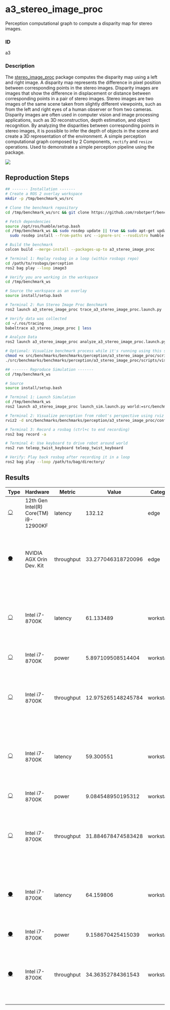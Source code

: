 # a3_stereo_image_proc

Perception computational graph to compute a disparity map for stereo images.

### ID
a3

### Description
The [stereo_image_proc](https://github.com/ros-perception/image_pipeline/tree/humble/stereo_image_proc) package computes the disparity map using a left and right image. A disparity map represents the difference in pixel position between corresponding points in the stereo images. Disparity images are images that show the difference in displacement or distance between corresponding points in a pair of stereo images. Stereo images are two images of the same scene taken from slightly different viewpoints, such as from the left and right eyes of a human observer or from two cameras. Disparity images are often used in computer vision and image processing applications, such as 3D reconstruction, depth estimation, and object recognition. By analyzing the disparities between corresponding points in stereo images, it is possible to infer the depth of objects in the scene and create a 3D representation of the environment.
A simple perception computational graph composed by 2 Components, `rectify` and `resize` operations. Used to demonstrate a simple perception pipeline using the  package.


![](/imgs/a3_stereo_image_proc_graph.png)

## Reproduction Steps

```bash
## ------- Installation -------
# Create a ROS 2 overlay workspace
mkdir -p /tmp/benchmark_ws/src

# Clone the benchmark repository
cd /tmp/benchmark_ws/src && git clone https://github.com/robotperf/benchmarks

# Fetch dependencies
source /opt/ros/humble/setup.bash
cd /tmp/benchmark_ws && sudo rosdep update || true && sudo apt-get update &&
  sudo rosdep install --from-paths src --ignore-src --rosdistro humble -y

# Build the benchmark
colcon build --merge-install --packages-up-to a3_stereo_image_proc

# Terminal 1: Replay rosbag in a loop (within rosbags repo)
cd /path/to/rosbags/perception
ros2 bag play --loop image3

# Verify you are working in the workspace
cd /tmp/benchmark_ws

# Source the workspace as an overlay
source install/setup.bash

# Terminal 2: Run Stereo Image Proc Benchmark
ros2 launch a3_stereo_image_proc trace_a3_stereo_image_proc.launch.py

# Verify data was collected
cd ~/.ros/tracing
babeltrace a3_stereo_image_proc | less

# Analyze Data
ros2 launch a3_stereo_image_proc analyze_a3_stereo_image_proc.launch.py

# Optional: Visualize benchmark process while it's running using this script
chmod +x src/benchmarks/benchmarks/perception/a3_stereo_image_proc/scripts/visualize_benchmark.sh
./src/benchmarks/benchmarks/perception/a3_stereo_image_proc/scripts/visualize_benchmark.sh

## ------- Reproduce Simulation -------
cd /tmp/benchmark_ws

# Source
source install/setup.bash

# Terminal 1: Launch Simulation
cd /tmp/benchmark_ws 
ros2 launch a3_stereo_image_proc launch_sim.launch.py world:=src/benchmarks/benchmarks/perception/a3_stereo_image_proc/worlds/neighborhood.world

# Terminal 2: Visualize perception from robot's perspective using rviz
rviz2 -d src/benchmarks/benchmarks/perception/a3_stereo_image_proc/config/camera_bot.rviz

# Terminal 3: Record a rosbag (ctrl+c to end recording)
ros2 bag record -a

# Terminal 4: Use keyboard to drive robot around world
ros2 run teleop_twist_keyboard teleop_twist_keyboard

# Verify: Play back rosbag after recording it in a loop
ros2 bag play --loop /path/to/bag/directory/

```

## Results

| Type | Hardware | Metric | Value | Category | Timestamp | Note | Data Source |
| --- | --- | --- | --- | --- | --- | --- | --- |
| [:white_circle:](https://github.com/robotperf/benchmarks/blob/main/benchmarks/README.md#type) | 12th Gen Intel(R) Core(TM) i9-12900KF | latency | 132.12 | edge | 25-04-2023 | Mean: 26.25 ms,  RMS: 27.18 ms, Max: 132.12 ms, Min: 8.73 ms over 1124 samples. | [perception/image3](https://github.com/robotperf/rosbags/tree/main/perception/image3) |
| [:black_circle:](https://github.com/robotperf/benchmarks/blob/main/benchmarks/README.md#type) | NVIDIA AGX Orin Dev. Kit | throughput | 33.277046318720096 | edge | 2023-06-30 20:21:42 | mean_benchmark 27.791574487768035, rms_benchmark 28.373919572519444, max_benchmark 33.277046318720096, min_benchmark 10.077661482684006, lost messages 16.28 % | [perception/image3](https://github.com/robotperf/rosbags/tree/main/perception/image3) |
| [:white_circle:](https://github.com/robotperf/benchmarks/blob/main/benchmarks/README.md#type) | Intel i7-8700K | latency | 61.133489 | workstation | 2023-07-01 18:23:26 | mean_benchmark 40.67432786374315, rms_benchmark 41.17130628578445, max_benchmark 61.133489, min_benchmark 20.81411, lost messages 0.63 % | [perception/image](https://github.com/robotperf/rosbags/tree/main/perception/image) |
| [:white_circle:](https://github.com/robotperf/benchmarks/blob/main/benchmarks/README.md#type) | Intel i7-8700K | power | 5.897109508514404 | workstation | 2023-07-01 18:26:40 |  | [perception/image](https://github.com/robotperf/rosbags/tree/main/perception/image) |
| [:white_circle:](https://github.com/robotperf/benchmarks/blob/main/benchmarks/README.md#type) | Intel i7-8700K | throughput | 12.975265148245784 | workstation | 2023-07-01 18:29:58 | mean_benchmark 9.985250716576333, rms_benchmark 10.005649079478957, max_benchmark 12.975265148245784, min_benchmark 1.6551238056605884, lost messages 0.63 % | [perception/image](https://github.com/robotperf/rosbags/tree/main/perception/image) |
| [:white_circle:](https://github.com/robotperf/benchmarks/blob/main/benchmarks/README.md#type) | Intel i7-8700K | latency | 59.300551 | workstation | 2023-07-01 18:33:18 | mean_benchmark 22.975132699999996, rms_benchmark 26.949610502463365, max_benchmark 59.300551, min_benchmark 7.832851, lost messages 0.00 % | [perception/image](https://github.com/robotperf/rosbags/tree/main/perception/image) |
| [:white_circle:](https://github.com/robotperf/benchmarks/blob/main/benchmarks/README.md#type) | Intel i7-8700K | power | 9.084548950195312 | workstation | 2023-07-01 18:36:30 |  | [perception/image](https://github.com/robotperf/rosbags/tree/main/perception/image) |
| [:white_circle:](https://github.com/robotperf/benchmarks/blob/main/benchmarks/README.md#type) | Intel i7-8700K | throughput | 31.884678474583428 | workstation | 2023-07-01 18:40:02 | mean_benchmark 30.021894043899596, rms_benchmark 30.03041143308092, max_benchmark 31.884678474583428, min_benchmark 28.689014184651903, lost messages 0.00 % | [perception/image](https://github.com/robotperf/rosbags/tree/main/perception/image) |
| [:black_circle:](https://github.com/robotperf/benchmarks/blob/main/benchmarks/README.md#type) | Intel i7-8700K | latency | 64.159806 | workstation | 2023-07-01 18:43:16 | mean_benchmark 22.797836120000003, rms_benchmark 26.96963921531789, max_benchmark 64.159806, min_benchmark 8.604811999999999, lost messages 0.00 % | [perception/image](https://github.com/robotperf/rosbags/tree/main/perception/image) |
| [:black_circle:](https://github.com/robotperf/benchmarks/blob/main/benchmarks/README.md#type) | Intel i7-8700K | power | 9.158670425415039 | workstation | 2023-07-01 18:46:31 |  | [perception/image](https://github.com/robotperf/rosbags/tree/main/perception/image) |
| [:black_circle:](https://github.com/robotperf/benchmarks/blob/main/benchmarks/README.md#type) | Intel i7-8700K | throughput | 34.36352784361543 | workstation | 2023-07-01 18:49:44 | mean_benchmark 30.085827751710223, rms_benchmark 30.09714182807465, max_benchmark 34.36352784361543, min_benchmark 28.252331403576672, lost messages 0.00 % | [perception/image](https://github.com/robotperf/rosbags/tree/main/perception/image) |

